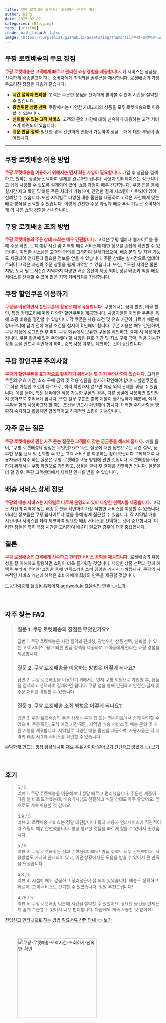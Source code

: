 ```yaml
---
title: 쿠팡 로켓배송 도착시간 조회하기 신속한 확인
author: bing
date: 2025-02-02
categories: [Blogging]
tags: [writing]
render_with_liquid: false
image: 'https://purplelist.github.io/assets/img/thumbnail/쿠팡-로켓배송-도착시간-조회하기-신속한-확인.webp'
---
```



<h2 id='쿠팡 로켓배송 장점'>쿠팡 로켓배송의 주요 장점</h2>

<p><b><span style="color: #ee2323;">쿠팡 로켓배송은 고객에게 빠르고 편리한 쇼핑 경험을 제공합니다.</span></b> 이 서비스는 상품을 신속하게 배송받고자 하는 소비자에게 최적화된 솔루션을 제시합니다. 로켓배송의 가장 두드러진 장점은 다음과 같습니다:</p>

<ul>
    <li><b><span style="background-color: #ffe066;">시간 절약과 편리성</span></b>: 고객은 주문한 상품을 신속하게 받아볼 수 있어 시간을 절약할 수 있습니다.</li>
    <li><b><span style="background-color: #ffe066;">광범위한 상품 선택</span></b>: 쿠팡에서는 다양한 카테고리의 상품을 모두 로켓배송으로 이용할 수 있습니다.</li>
    <li><b><span style="background-color: #ffe066;">신뢰할 수 있는 고객 서비스</span></b>: 고객의 문의 사항에 대해 신속하게 대응하는 고객 서비스가 마련되어 있습니다.</li>
    <li><b><span style="background-color: #ffe066;">쉬운 반품 정책</span></b>: 필요한 경우 간편하게 반품이 가능하여 상품 구매에 대한 부담이 줄어듭니다.</li>
</ul>

<hr />

<h2 id='쿠팡 로켓배송 이용 방법'>쿠팡 로켓배송 이용 방법</h2>

<p><b><span style="color: #ee2323;">쿠팡 로켓배송을 이용하기 위해서는 먼저 회원 가입이 필요합니다.</span></b> 가입 후 상품을 검색하고, 원하는 상품을 선택하여 결제를 완료하면 됩니다. 사용자 인터페이스는 직관적이고 쉽게 사용할 수 있도록 설계되어 있어, 쇼핑 과정이 매우 간편합니다. 쿠팡 앱을 통해 실시간 재고 확인 및 빠른 주문 처리가 가능하며, 안전한 결제 시스템이 마련되어 있어 신뢰할 수 있습니다. 또한 지역별로 다양한 배송 옵션을 제공하여 고객은 자신에게 맞는 배송 방식을 선택할 수 있습니다. 이렇게 간편한 주문 과정과 배송 추적 기능은 소비자에게 더 나은 쇼핑 경험을 선사합니다.</p>

<h2 id='쿠팡 로켓배송 조회 방법'>쿠팡 로켓배송 조회 방법</h2>

<p><b><span style="color: #ee2323;">쿠팡 로켓배송의 주문 상태 조회는 매우 간편합니다.</span></b> 고객은 쿠팡 앱이나 웹사이트를 통해 주문 확인, 도착 예정 시간 및 지역별 배송 서비스에 대한 정보를 손쉽게 확인할 수 있습니다. 이러한 시스템은 고객의 편의를 고려하여 설계되었으며, 배송 문의 및 지원 기능도 제공되어 언제든지 필요한 정보를 얻을 수 있습니다. 주문 상태는 실시간으로 업데이트되어 고객은 자신의 주문 상황을 쉽게 파악할 수 있습니다. 또한, 수도권 지역은 물론 지방, 도시 및 도서산간 지역까지 다양한 배송 옵션이 제공 되며, 당일 배송과 익일 배송 서비스를 선택할 수 있어 많은 지역 커버리지를 자랑합니다.</p>

<h2 id='쿠팡 할인쿠폰 이용하기'>쿠팡 할인쿠폰 이용하기</h2>

<p><b><span style="color: #ee2323;">쿠팡을 이용하면서 할인쿠폰의 활용은 매우 유용합니다.</span></b> 쿠팡에서는 금액 할인, 비율 할인, 특정 카테고리에 따라 다양한 할인쿠폰을 제공합니다. 사용자들은 이러한 쿠폰을 통해 쇼핑 비용을 절감할 수 있습니다. 각 쿠폰은 사용 조건 및 유효 기간이 다르기 때문에 장바구니에 담기 전에 해당 조건을 철저히 확인해야 합니다. 쿠폰 사용은 매우 간단하며, 쿠팡 계정에 로그인한 후 마이 쿠팡 메뉴에서 보유한 쿠폰을 확인하고, 결제 시 적용하면 됩니다. 쿠폰 활용에 있어 주의해야 할 사항은 유효 기간 및 최소 구매 금액, 적용 가능한 상품 등을 반드시 확인해야 하며, 중복 사용 여부도 체크하는 것이 중요합니다.</p>

<h2 id='쿠팡 할인쿠폰 주의사항'>쿠팡 할인쿠폰 주의사항</h2>

<p><b><span style="color: #ee2323;">쿠팡의 할인쿠폰을 효과적으로 활용하기 위해서는 몇 가지 주의사항이 있습니다.</span></b> 고객은 쿠폰의 유효 기간, 최소 구매 금액 및 적용 상품을 철저히 확인해야 합니다. 할인쿠폰별로 적용 가능한 조건이 다르므로, 미리 확인하지 않으면 예상 외의 문제를 겪을 수 있습니다. 예를 들어, 특정 상품에만 적용 가능한 쿠폰의 경우, 다른 상품에 사용하면 할인받지 못하므로 주의해야 합니다. 또한 일부 쿠폰은 중복 지불이 불가능하기 때문에, 여러 쿠폰을 함께 사용하고자 할 때는 조건을 반드시 확인해야 합니다. 이러한 주의사항을 명확히 숙지하고 활용하면 합리적이고 경제적인 쇼핑이 가능합니다.</p>

<h2 id='자주 묻는 질문'>자주 묻는 질문</h2>

<p><b><span style="color: #ee2323;">쿠팡 로켓배송에 관한 자주 묻는 질문은 고객들이 갖는 궁금증을 해소해 줍니다.</span></b> 예를 들어, "쿠팡 로켓배송의 장점은 무엇인가요?"라는 질문에 대한 답변으로는 시간 절약, 풍부한 상품 선택 및 신뢰할 수 있는 고객 서비스를 제공하는 점이 있습니다. "제적으로 사용자들이 자주 하는 질문은 쿠팡 로켓배송 이용 방법에 관한 것입니다. 로켓배송을 이용하기 위해서는 쿠팡 회원으로 가입하고, 상품을 클릭 후 결제를 진행하면 됩니다. 질문을 더 할 경우, 쿠팡 고객센터에서 자세한 안내를 받을 수 있습니다.</p>

<h2 id='배송 서비스 상세 정보'>배송 서비스 상세 정보</h2>

<p><b><span style="color: #ee2323;">쿠팡의 배송 서비스는 지역별로 다르게 운영되고 있어 다양한 선택지를 제공합니다.</span></b> 고객은 자신의 지역에 맞는 배송 옵션을 확인하여 가장 적합한 서비스를 이용할 수 있습니다. 이러한 정보들은 쿠팡 웹사이트나 앱을 통해 쉽게 접근할 수 있습니다. 각 지역별 배송 시간이나 서비스를 미리 체크하여 필요한 배송 서비스를 선택하는 것이 중요합니다. 이러한 점들은 특히 특정 시간을 고려하여 배송이 필요한 경우에 더욱 중요합니다.</p>

<h2 id='결론'>결론</h2>

<p><b><span style="color: #ee2323;">쿠팡 로켓배송은 고객에게 신속하고 편리한 서비스 경험을 제공합니다.</span></b> 로켓배송의 유용성을 잘 이해하고 활용하면 쇼핑이 더욱 즐거워질 것입니다. 다양한 상품 선택과 함께 혜택을 누리며, 편리한 쇼핑을 통해 만족스러운 소비 경험을 가지시기 바랍니다. 쿠팡의 지속적인 서비스 개선과 혜택은 소비자에게 최상의 만족을 제공할 것입니다.</p>


<p><a class="click-button" title="도농인력중개 플랫폼 홈페이지 agriwork.kr 효율적인 연결" href="https://purplelist.github.io/posts/%EB%8F%84%EB%86%8D%EC%9D%B8%EB%A0%A5%EC%A4%91%EA%B0%9C-%ED%94%8C%EB%9E%AB%ED%8F%BC-%ED%99%88%ED%8E%98%EC%9D%B4%EC%A7%80-agriwork.kr-%ED%9A%A8%EC%9C%A8%EC%A0%81%EC%9D%B8-%EC%97%B0%EA%B2%B0/" rel="dofollow">도농인력중개 플랫폼 홈페이지 agriwork.kr 효율적인 연결 👈 보기</a></p><br>
<h2 id='자주_찾는_FAQ'>자주 찾는 FAQ</h2>
<div itemscope="" itemtype="https://schema.org/FAQPage"> 
<blockquote> 
<div itemscope="" itemprop="mainEntity" itemtype="https://schema.org/Question"> 
<h3 itemprop="name">질문 1. 쿠팡 로켓배송의 장점은 무엇인가요?</h3> 
<div itemscope="" itemprop="acceptedAnswer" itemtype="https://schema.org/Answer"> 
<span itemprop="text"> 
<p>답변 1. 쿠팡 로켓배송은 시간 절약과 편리성, 광범위한 상품 선택, 신뢰할 수 있는 고객 서비스, 쉽고 빠른 반품 정책을 제공하여 고객들에게 편리한 쇼핑 경험을 제공합니다.</p> 
</span> 
</div> 
</div> 

<div itemscope="" itemprop="mainEntity" itemtype="https://schema.org/Question"> 
<h3 itemprop="name">질문 2. 쿠팡 로켓배송을 이용하는 방법은 어떻게 되나요?</h3> 
<div itemscope="" itemprop="acceptedAnswer" itemtype="https://schema.org/Answer"> 
<span itemprop="text"> 
<p>답변 2. 쿠팡 로켓배송을 이용하기 위해서는 먼저 쿠팡 회원으로 가입한 후, 상품을 검색하고 선택하여 결제하면 됩니다. 쿠팡 앱을 통해 간편하고 안전한 결제 및 주문 처리를 경험할 수 있습니다.</p> 
</span> 
</div> 
</div> 

<div itemscope="" itemprop="mainEntity" itemtype="https://schema.org/Question"> 
<h3 itemprop="name">질문 3. 쿠팡 로켓배송 조회 방법은 어떻게 되나요?</h3> 
<div itemscope="" itemprop="acceptedAnswer" itemtype="https://schema.org/Answer"> 
<span itemprop="text"> 
<p>답변 3. 쿠팡 로켓배송의 주문 상태는 쿠팡 앱 또는 웹사이트에서 쉽게 확인할 수 있으며, 주문 확인, 도착 예정 시간 확인, 지역별 배송 서비스 및 배송 문의 및 지원 기능을 제공합니다. 지역별로 다양한 배송 옵션을 제공하여, 사용자들은 각 지역의 배송 시간과 서비스를 확인할 수 있습니다.</p> 
</span> 
</div> 
</div> 
</blockquote> 
</div>
<p><a class="click-button" title="수박화채 만드는 방법 황금레시피 재료 우유 사이다 알아보기 간단하고 맛있게" href="https://purplelist.github.io/posts/%EC%88%98%EB%B0%95%ED%99%94%EC%B1%84-%EB%A7%8C%EB%93%9C%EB%8A%94-%EB%B0%A9%EB%B2%95-%ED%99%A9%EA%B8%88%EB%A0%88%EC%8B%9C%ED%94%BC-%EC%9E%AC%EB%A3%8C-%EC%9A%B0%EC%9C%A0-%EC%82%AC%EC%9D%B4%EB%8B%A4-%EC%95%8C%EC%95%84%EB%B3%B4%EA%B8%B0-%EA%B0%84%EB%8B%A8%ED%95%98%EA%B3%A0-%EB%A7%9B%EC%9E%88%EA%B2%8C/" rel="dofollow">수박화채 만드는 방법 황금레시피 재료 우유 사이다 알아보기 간단하고 맛있게 👈 보기</a></p><br>
<h2 id='후기'>후기</h2>
<div itemscope itemtype="https://schema.org/Product">
  <blockquote>
  <div itemprop="review" itemscope itemtype="https://schema.org/Review">
      <div itemprop="reviewRating" itemscope itemtype="https://schema.org/Rating"> <span itemprop="ratingValue">5</span> / <span itemprop="bestRating">5</span> </div>
      <span itemprop="reviewBody">리뷰 1: 쿠팡 로켓배송을 이용해보니 정말 빠르고 편리했습니다. 주문한 제품이 다음 날 바로 도착했는데, 배송기사님도 친절하고 배달 상태도 아주 좋았어요. 앞으로도 계속 이용할 것 같아요.</span>
  </div>
  <br>
  <div itemprop="review" itemscope itemtype="https://schema.org/Review">
      <div itemprop="reviewRating" itemscope itemtype="https://schema.org/Rating"> <span itemprop="ratingValue">4.9</span> / <span itemprop="bestRating">5</span> </div>
      <span itemprop="reviewBody">리뷰 2: 로켓배송 서비스는 정말 대단합니다! 특히 사용자 인터페이스가 직관적이라 쇼핑이 매우 간편했습니다. 항상 필요한 것들을 빠르게 찾을 수 있어서 좋았습니다.</span>
  </div>
  <br>
  <div itemprop="review" itemscope itemtype="https://schema.org/Review">
      <div itemprop="reviewRating" itemscope itemtype="https://schema.org/Rating"> <span itemprop="ratingValue">5</span> / <span itemprop="bestRating">5</span> </div>
      <span itemprop="reviewBody">리뷰 3: 쿠팡 로켓배송은 진짜로 혁신적이에요! 반품 정책도 너무 간편했어요. 사용방법도 자세히 안내되어 있고, 어떤 상황에서든 도움을 받을 수 있어서 큰 만족을 느꼈습니다.</span>
  </div>
  <br>
  <div itemprop="review" itemscope itemtype="https://schema.org/Review">
      <div itemprop="reviewRating" itemscope itemtype="https://schema.org/Rating"> <span itemprop="ratingValue">4.8</span> / <span itemprop="bestRating">5</span> </div>
      <span itemprop="reviewBody">리뷰 4: 시설이 매우 깔끔하고 정리정돈이 잘 되어 있었습니다. 배송도 정확하고 빠르며, 고객 서비스도 신뢰할 수 있었습니다. 정말 추천드립니다!</span>
  </div>
  <br>
  <div itemprop="review" itemscope itemtype="https://schema.org/Review">
      <div itemprop="reviewRating" itemscope itemtype="https://schema.org/Rating"> <span itemprop="ratingValue">4.75</span> / <span itemprop="bestRating">5</span> </div>
      <span itemprop="reviewBody">리뷰 5: 쿠팡 로켓배송 덕분에 시간을 절약할 수 있었어요. 필요한 물건을 언제든지 쉽게 주문할 수 있어서 너무 편리합니다. 다음에도 계속 사용할 것 같아요!</span>
  </div>
  </blockquote>
</div>
<p><a class="click-button" title="전입신고 인터넷으로 하는 방법 필요서류 간편 안내" href="https://purplelist.github.io/posts/%EC%A0%84%EC%9E%85%EC%8B%A0%EA%B3%A0-%EC%9D%B8%ED%84%B0%EB%84%B7%EC%9C%BC%EB%A1%9C-%ED%95%98%EB%8A%94-%EB%B0%A9%EB%B2%95-%ED%95%84%EC%9A%94%EC%84%9C%EB%A5%98-%EA%B0%84%ED%8E%B8-%EC%95%88%EB%82%B4/" rel="dofollow">전입신고 인터넷으로 하는 방법 필요서류 간편 안내 👈 보기</a></p><br>
<figure class="image"><img src="https://purplelist.github.io/assets/img/thumbnail/쿠팡-로켓배송-도착시간-조회하기-신속한-확인.webp" alt="쿠팡-로켓배송-도착시간-조회하기-신속한-확인" width="256" height="256"></figure>